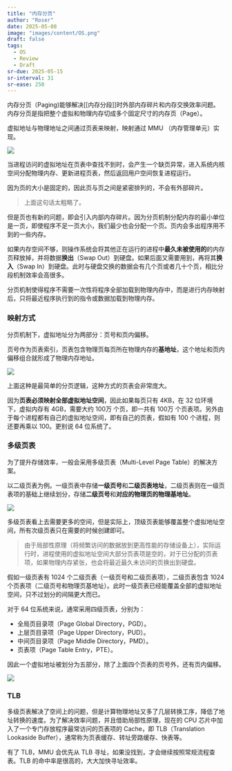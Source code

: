 ```yaml
---
title: "内存分页"
author: "Roser"
date: 2025-05-08
image: "images/content/OS.png"
draft: false
tags:
  - OS
  - Review
  - Draft
sr-due: 2025-05-15
sr-interval: 31
sr-ease: 250
---
```

内存分页（Paging)能够解决[[内存分段]]时外部内存碎片和内存交换效率问题。内存分页是指把整个虚拟和物理内存切成多个固定尺寸的内存页（Page）。

虚拟地址与物理地址之间通过页表来映射，映射通过 MMU （内存管理单元）实现。

![](images/内存分页示意图.webp)

当进程访问的虚拟地址在页表中查找不到时，会产生一个缺页异常，进入系统内核空间分配物理内存、更新进程页表，然后返回用户空间恢复进程运行。

因为页的大小是固定的，因此页与页之间是紧密排列的，不会有外部碎片。

> 上面这句话太粗略了。

但是页也有新的问题，即会引入内部内存碎片。因为分页机制分配内存的最小单位是一页，即使程序不足一页大小，我们最少也会分配一个页。页内会多出程序用不到的一些内存。

如果内存空间不够，则操作系统会将其他正在运行的进程中**最久未被使用的**的内存页释放掉，并将数据**换出**（Swap Out）到硬盘。如果后面又需要用到，再将其**换入**（Swap In）到硬盘。此时与硬盘交换的数据会有几个页或者几十个页，相比分段机制效率会高很多。

分页机制使得程序不需要一次性将程序全部加载到物理内存中，而是进行内存映射后，只将最近程序执行到的指令或数据加载到物理内存。
### 映射方式

分页机制下，虚拟地址分为两部分：页号和页内偏移。

页号作为页表索引，页表包含物理页每页所在物理内存的**基地址**，这个地址和页内偏移组合就形成了物理内存地址。

![](images/内存分页寻址逻辑.webp)

上面这种是最简单的分页逻辑，这种方式的页表会非常庞大。

因为**页表必须映射全部虚拟地址空间**，因此如果每页只有 4KB，在 32 位环境下，虚拟内存有 4GB，需要大约 100万 个页，即一共有 100万 个页表项。另外由于每个进程都有自己的虚拟地址空间，即有自己的页表，假如有 100 个进程，则还要再乘以 100。更别说 64 位系统了。
### 多级页表

为了提升存储效率，一般会采用多级页表（Multi-Level Page Table）的解决方案。

以二级页表为例。一级页表中存储**一级页号**和**二级页表地址**，二级页表则在一级页表项的基础上继续划分，存储**二级页号**和**对应的物理页的物理基地址**。

![](images/内存二级页表寻址逻辑.webp)

多级页表看上去需要更多的空间，但是实际上，顶级页表能够覆盖整个虚拟地址空间，所有次级页表只在需要的时候创建即可。

> 由于局部性原理（将频繁访问的数据放到更高性能的存储设备上），实际运行时，进程使用的虚拟地址空间大部分页表项是空的，对于已分配的页表项，如果物理内存紧张，也会将最近最久未访问的页换出到硬盘。

假如一级页表有 1024 个二级页表（一级页号和二级页表项），二级页表包含 1024 个页表项（二级页号和物理页基地址）。此时一级页表已经能覆盖全部的虚拟地址空间，只不过划分的间隔更大而已。

对于 64 位系统来说，通常采用四级页表，分别为：
- 全局页目录项（Page Global Directory，PGD）。
- 上层页目录项（Page Upper Directory，PUD）。
- 中间页目录项（Page Middle Directory，PMD）。
- 页表项（Page Table Entry，PTE）。

因此一个虚拟地址被划分为五部分，除了上面四个页表的页号外，还有页内偏移。

![](images/内存多级页表示意图.webp)
### TLB

多级页表解决了空间上的问题，但是计算物理地址又多了几层转换工序，降低了地址转换的速度。为了解决效率问题，并且借助局部性原理，现在的 CPU 芯片中加入了一个专门存放程序最常访问的页表项的 Cache，即 TLB（Translation Lookaside Buffer），通常称为页表缓存、转址旁路缓存、快表等。

有了 TLB，MMU 会优先从 TLB 寻址，如果没找到，才会继续按照常规流程查表。TLB 的命中率是很高的，大大加快寻址效率。